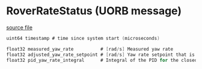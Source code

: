 # RoverRateStatus (UORB message)

[source file](https://github.com/PX4/PX4-Autopilot/blob/main/msg/RoverRateStatus.msg)

```c
uint64 timestamp # time since system start (microseconds)

float32 measured_yaw_rate          # [rad/s] Measured yaw rate
float32 adjusted_yaw_rate_setpoint # [rad/s] Yaw rate setpoint that is being tracked (Applied slew rates)
float32 pid_yaw_rate_integral      # Integral of the PID for the closed loop yaw rate controller

```
